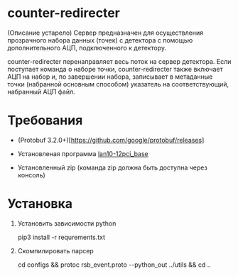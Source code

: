 # counter-redirecter
(Описание устарело)
Сервер предназначен для осуществления прозрачного набора данных (точек) с детектора
с помощью дополнительного АЦП, подключенного к детектору.

counter-redirecter перенаправляет весь поток на сервер детектора. Если поступает 
команда о наборе точки, counter-redirecter также включает АЦП на набор и, по
завершении набора, записывает в метаданные точки (набранной основным способом)
указатель на соответствующий, набранный АЦП файл.

# Требования

- (Protobuf 3.2.0+)[https://github.com/google/protobuf/releases]

- Установленая программа [lan10-12pci_base](https://bitbucket.org/Kapot/lan10-12pci_base)
- Установленный zip (команда zip должна быть доступна через консоль)

# Установка
1. Установить зависимости python

     pip3 install -r requrements.txt

2. Скомпилировать парсер

      cd configs && protoc rsb_event.proto  --python_out ../utils && cd ..


